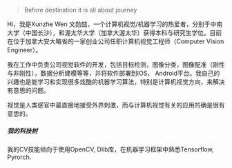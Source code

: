 > Before destination it is all about journey

Hi，我是Xunzhe Wen 文勋喆，一个计算机视觉/机器学习的热爱者，分别于中南大学（中国长沙），和渥太华大学（加拿大渥太华）获得本科与研究生学位。目前在位于加拿大安大略省的一家创业公司任职计算机视觉工程师（Computer Vision Engineer）。<br>

我在工作中负责公司视觉软件的开发，包括目标检测，图像分类，图像配准（刚性与非刚性），数据分析建模等等，并将软件部署到IOS， Android平台。我自己的兴趣也是能学习和实现很多炫酷的机器学习算法，特别是计算机视觉方向，来解决有意思的问题。<br>

视觉是人类感官中最直接地接受外界刺激，而与计算机视觉有关的应用的确是很有意思的。<br>


##### 我的科技树

我的CV技能倾向于使用OpenCV, Dlib库，在机器学习框架中熟悉Tensorflow, Pyrorch. 




